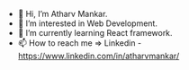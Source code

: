 - 👋 Hi, I’m Atharv Mankar.
- 👀 I’m interested in Web Development.
- 🌱 I’m currently learning React framework.
- 📫 How to reach me => Linkedin - https://www.linkedin.com/in/atharvmankar/


<!---
AtharvM66/AtharvM66 is a ✨ special ✨ repository because its `README.md` (this file) appears on your GitHub profile.
You can click the Preview link to take a look at your changes.
--->
